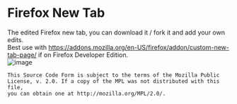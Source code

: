 # Firefox New Tab

The edited Firefox new tab, you can download it / fork it and add your own edits.\
Best use with https://addons.mozilla.org/en-US/firefox/addon/custom-new-tab-page/ if on Firefox Developer Edition.\
![image](https://user-images.githubusercontent.com/58527636/138564142-e5c6071d-fe85-4a7f-8d76-075bbafc0b63.png)

```
This Source Code Form is subject to the terms of the Mozilla Public
License, v. 2.0. If a copy of the MPL was not distributed with this file,
you can obtain one at http://mozilla.org/MPL/2.0/.
```

